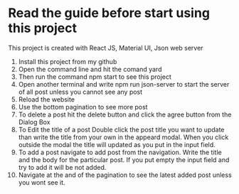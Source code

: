 # Read the guide before start using this project

This project is created with React JS, Material UI, Json web server


1. Install this project from my github
2. Open the command line and hit the comand yard
3. Then run the command npm start to see this project
4. Open another terminal and write npm run json-server to start the server of all post unless you cannot see any post
5. Reload the website
6. Use the bottom pagination to see more post
7. To delete a post hit the delete button and click the agree button from the Dialog Box
8. To Edit the title of a post Double click the post title you want to update than write the title from your own in the appeard modal. When you click outside the modal the title will updated as you put in the input field.
9. To add a post navigate to add post from the navigation. Write the title and the body for the particular post. If you put empty the input field and try to add it will be not added. 
10. Navigate at the and of the pagination to see the latest added post unless you wont see it. 

